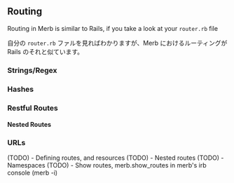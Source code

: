 ## Routing

Routing in Merb is similar to Rails, if you take a look at your `router.rb` file

自分の `router.rb` ファルを見ればわかりますが、Merb におけるルーティングが Rails のそれと似ています。


### Strings/Regex

### Hashes

### Restful Routes

#### Nested Routes


### URLs
(TODO) - Defining routes, and resources
(TODO) - Nested routes
(TODO) - Namespaces
(TODO) - Show routes, merb.show_routes in merb's irb console (merb -i)
